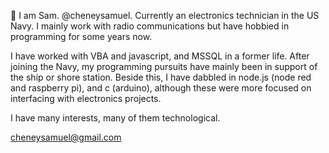 👋 I am Sam.  @cheneysamuel.  Currently an electronics technician in the US Navy.  I mainly work with radio communications but have hobbied in programming for some years now.

I have worked with VBA and javascript, and MSSQL in a former life.  After joining the Navy, my programming pursuits have mainly been in support of the ship or shore station.  Beside this, I have dabbled in node.js (node red and raspberry pi), and c (arduino), although these were more focused on interfacing with electronics projects. 

I have many interests, many of them technological.

cheneysamuel@gmail.com

<!---
cheneysamuel/cheneysamuel is a ✨ special ✨ repository because its `README.md` (this file) appears on your GitHub profile.
You can click the Preview link to take a look at your changes.
--->
